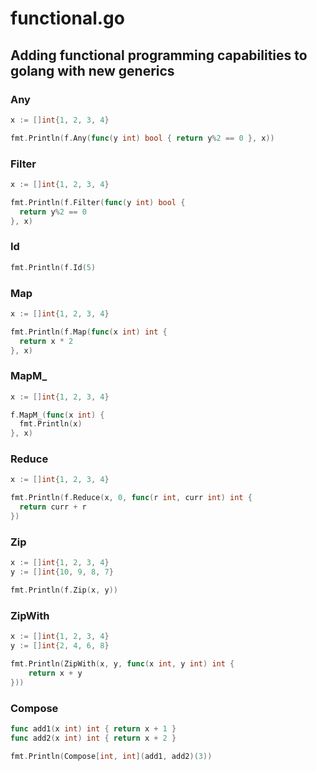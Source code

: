# functional.go

## Adding functional programming capabilities to golang with new generics

### Any

```go
x := []int{1, 2, 3, 4}

fmt.Println(f.Any(func(y int) bool { return y%2 == 0 }, x))
```

### Filter

```go
x := []int{1, 2, 3, 4}

fmt.Println(f.Filter(func(y int) bool {
  return y%2 == 0
}, x)
```

### Id

```go
fmt.Println(f.Id(5)
```

### Map

```go
x := []int{1, 2, 3, 4}

fmt.Println(f.Map(func(x int) int {
  return x * 2
}, x)
```

### MapM\_

```go
x := []int{1, 2, 3, 4}

f.MapM_(func(x int) {
  fmt.Println(x)
}, x)
```

### Reduce

```go
x := []int{1, 2, 3, 4}

fmt.Println(f.Reduce(x, 0, func(r int, curr int) int {
  return curr + r
})
```

### Zip

```go
x := []int{1, 2, 3, 4}
y := []int{10, 9, 8, 7}

fmt.Println(f.Zip(x, y))
```

### ZipWith

```go
x := []int{1, 2, 3, 4}
y := []int{2, 4, 6, 8}

fmt.Println(ZipWith(x, y, func(x int, y int) int {
	return x + y
}))
```

### Compose

```go
func add1(x int) int { return x + 1 }
func add2(x int) int { return x + 2 }

fmt.Println(Compose[int, int](add1, add2)(3))
```

